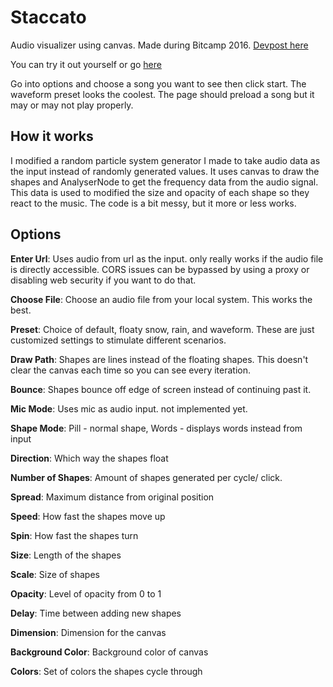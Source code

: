 # Staccato
Audio visualizer using canvas. Made during Bitcamp 2016. [Devpost here](http://devpost.com/software/staccato)

You can try it out yourself or go [here](https://codepen.io/abbott/full/jqZPEb/)

Go into options and choose a song you want to see then click start. The waveform preset looks the coolest. The page should preload a song but it may or may not play properly.

## How it works
I modified a random particle system generator I made to take audio data as the input instead of randomly generated values. It uses canvas to draw the shapes and AnalyserNode to get the frequency data from the audio signal. This data is used to modified the size and opacity of each shape so they react to the music. The code is a bit messy, but it more or less works.

## Options
**Enter Url**: Uses audio from url as the input. only really works if the audio file is directly accessible. CORS issues can be bypassed by using a proxy or disabling web security if you want to do that.

**Choose File**: Choose an audio file from your local system. This works the best.

**Preset**: Choice of default, floaty snow, rain, and waveform. These are just customized settings to stimulate different scenarios.

**Draw Path**: Shapes are lines instead of the floating shapes. This doesn't clear the canvas each time so you can see every iteration.

**Bounce**: Shapes bounce off edge of screen instead of continuing past it.

**Mic Mode**: Uses mic as audio input. not implemented yet.

**Shape Mode**: Pill - normal shape, Words - displays words instead from input

**Direction**: Which way the shapes float

**Number of Shapes**: Amount of shapes generated per cycle/ click.

**Spread**: Maximum distance from original position

**Speed**: How fast the shapes move up

**Spin**: How fast the shapes turn

**Size**: Length of the shapes

**Scale**: Size of shapes

**Opacity**: Level of opacity from 0 to 1

**Delay**: Time between adding new shapes

**Dimension**: Dimension for the canvas

**Background Color**: Background color of canvas

**Colors**: Set of colors the shapes cycle through
